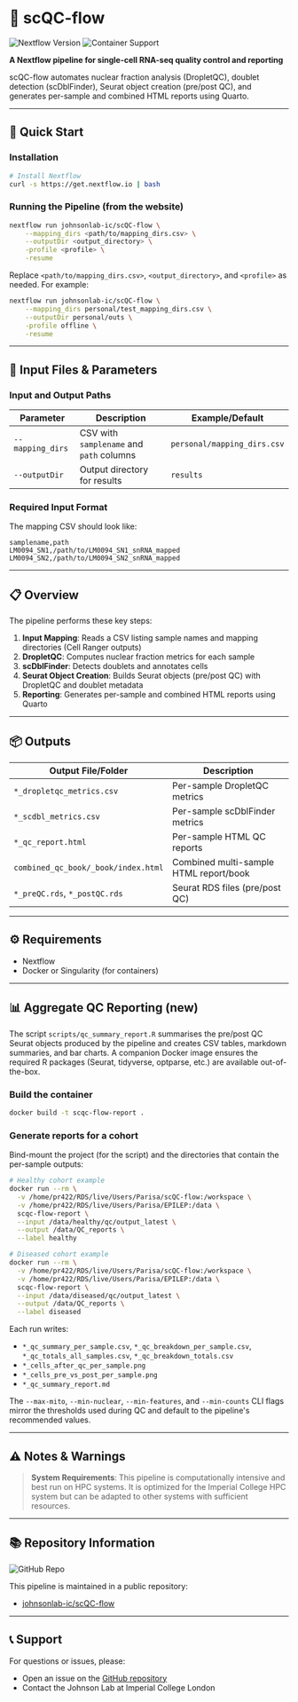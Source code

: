 
# 🧬 scQC-flow

<img src="https://img.shields.io/badge/Nextflow-v22.10.0+-green.svg" alt="Nextflow Version">
<img src="https://img.shields.io/badge/Containers-Docker%2FSingularity-orange.svg" alt="Container Support">

**A Nextflow pipeline for single-cell RNA-seq quality control and reporting**

scQC-flow automates nuclear fraction analysis (DropletQC), doublet detection (scDblFinder), Seurat object creation (pre/post QC), and generates per-sample and combined HTML reports using Quarto.

---

## 🚀 Quick Start

### Installation

```bash
# Install Nextflow
curl -s https://get.nextflow.io | bash
```

### Running the Pipeline (from the website)

```bash
nextflow run johnsonlab-ic/scQC-flow \
	--mapping_dirs <path/to/mapping_dirs.csv> \
	--outputDir <output_directory> \
	-profile <profile> \
	-resume
```

Replace `<path/to/mapping_dirs.csv>`, `<output_directory>`, and `<profile>` as needed. For example:

```bash
nextflow run johnsonlab-ic/scQC-flow \
	--mapping_dirs personal/test_mapping_dirs.csv \
	--outputDir personal/outs \
	-profile offline \
	-resume
```

---

## 📁 Input Files & Parameters

### Input and Output Paths

| Parameter         | Description                                 | Example/Default |
|-------------------|---------------------------------------------|-----------------|
| `--mapping_dirs`  | CSV with `samplename` and `path` columns    | `personal/mapping_dirs.csv` |
| `--outputDir`     | Output directory for results                | `results`       |

### Required Input Format

The mapping CSV should look like:

```csv
samplename,path
LM0094_SN1,/path/to/LM0094_SN1_snRNA_mapped
LM0094_SN2,/path/to/LM0094_SN2_snRNA_mapped
```

---

## 📋 Overview

The pipeline performs these key steps:

1. **Input Mapping**: Reads a CSV listing sample names and mapping directories (Cell Ranger outputs)
2. **DropletQC**: Computes nuclear fraction metrics for each sample
3. **scDblFinder**: Detects doublets and annotates cells
4. **Seurat Object Creation**: Builds Seurat objects (pre/post QC) with DropletQC and doublet metadata
5. **Reporting**: Generates per-sample and combined HTML reports using Quarto

---

## 📦 Outputs

| Output File/Folder                        | Description                                 |
|-------------------------------------------|---------------------------------------------|
| `*_dropletqc_metrics.csv`                 | Per-sample DropletQC metrics                |
| `*_scdbl_metrics.csv`                     | Per-sample scDblFinder metrics              |
| `*_qc_report.html`                        | Per-sample HTML QC reports                  |
| `combined_qc_book/_book/index.html`       | Combined multi-sample HTML report/book      |
| `*_preQC.rds`, `*_postQC.rds`             | Seurat RDS files (pre/post QC)              |

---

## ⚙️ Requirements

- Nextflow
- Docker or Singularity (for containers)

---

## 📊 Aggregate QC Reporting (new)

The script `scripts/qc_summary_report.R` summarises the pre/post QC Seurat objects produced by the pipeline and creates CSV tables, markdown summaries, and bar charts. A companion Docker image ensures the required R packages (Seurat, tidyverse, optparse, etc.) are available out-of-the-box.

### Build the container

```bash
docker build -t scqc-flow-report .
```

### Generate reports for a cohort

Bind-mount the project (for the script) and the directories that contain the per-sample outputs:

```bash
# Healthy cohort example
docker run --rm \
  -v /home/pr422/RDS/live/Users/Parisa/scQC-flow:/workspace \
  -v /home/pr422/RDS/live/Users/Parisa/EPILEP:/data \
  scqc-flow-report \
  --input /data/healthy/qc/output_latest \
  --output /data/QC_reports \
  --label healthy

# Diseased cohort example
docker run --rm \
  -v /home/pr422/RDS/live/Users/Parisa/scQC-flow:/workspace \
  -v /home/pr422/RDS/live/Users/Parisa/EPILEP:/data \
  scqc-flow-report \
  --input /data/diseased/qc/output_latest \
  --output /data/QC_reports \
  --label diseased
```

Each run writes:
- `*_qc_summary_per_sample.csv`, `*_qc_breakdown_per_sample.csv`, `*_qc_totals_all_samples.csv`, `*_qc_breakdown_totals.csv`
- `*_cells_after_qc_per_sample.png`
- `*_cells_pre_vs_post_per_sample.png`
- `*_qc_summary_report.md`

The `--max-mito`, `--min-nuclear`, `--min-features`, and `--min-counts` CLI flags mirror the thresholds used during QC and default to the pipeline's recommended values.

---

## ⚠️ Notes & Warnings

> **System Requirements**: This pipeline is computationally intensive and best run on HPC systems. It is optimized for the Imperial College HPC system but can be adapted to other systems with sufficient resources.

---

## 📚 Repository Information

<img src="https://img.shields.io/badge/GitHub-scQC--flow-lightgrey?logo=github" alt="GitHub Repo">

This pipeline is maintained in a public repository:
- [johnsonlab-ic/scQC-flow](https://github.com/johnsonlab-ic/scQC-flow)

---

## 📞 Support

For questions or issues, please:
- Open an issue on the [GitHub repository](https://github.com/johnsonlab-ic/scQC-flow/issues)
- Contact the Johnson Lab at Imperial College London
